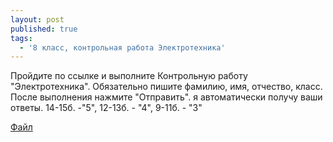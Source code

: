 ```yaml
---
layout: post
published: true
tags:
  - '8 класс, контрольная работа Электротехника'
---
```

Пройдите по ссылке и выполните Контрольную работу "Электротехника". Обязательно пишите фамилию, имя, отчество, класс. После выполнения нажмите "Отправить". я автоматически получу ваши ответы.
 14-15б. -"5", 12-13б. - "4", 9-11б. - "3"

[Файл](https://docs.google.com/forms/d/109e9V20pK4x_pIj-twRoW0o78WUhk_YTQ5AxHK6nvCE/edit?usp=sharing)
